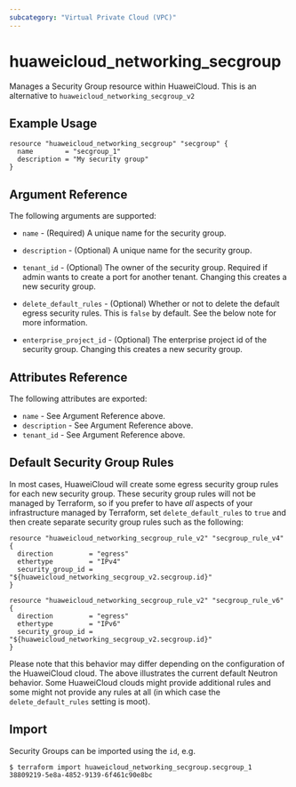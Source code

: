 ```yaml
---
subcategory: "Virtual Private Cloud (VPC)"
---
```


# huaweicloud\_networking\_secgroup

Manages a Security Group resource within HuaweiCloud.
This is an alternative to `huaweicloud_networking_secgroup_v2`

## Example Usage

```hcl
resource "huaweicloud_networking_secgroup" "secgroup" {
  name        = "secgroup_1"
  description = "My security group"
}
```

## Argument Reference

The following arguments are supported:

* `name` - (Required) A unique name for the security group.

* `description` - (Optional) A unique name for the security group.

* `tenant_id` - (Optional) The owner of the security group. Required if admin
    wants to create a port for another tenant. Changing this creates a new
    security group.

* `delete_default_rules` - (Optional) Whether or not to delete the default
    egress security rules. This is `false` by default. See the below note
    for more information.

* `enterprise_project_id` - (Optional) The enterprise project id of the security group. Changing this creates a new security group.

## Attributes Reference

The following attributes are exported:

* `name` - See Argument Reference above.
* `description` - See Argument Reference above.
* `tenant_id` - See Argument Reference above.

## Default Security Group Rules

In most cases, HuaweiCloud will create some egress security group rules for each
new security group. These security group rules will not be managed by
Terraform, so if you prefer to have *all* aspects of your infrastructure
managed by Terraform, set `delete_default_rules` to `true` and then create
separate security group rules such as the following:

```hcl
resource "huaweicloud_networking_secgroup_rule_v2" "secgroup_rule_v4" {
  direction         = "egress"
  ethertype         = "IPv4"
  security_group_id = "${huaweicloud_networking_secgroup_v2.secgroup.id}"
}

resource "huaweicloud_networking_secgroup_rule_v2" "secgroup_rule_v6" {
  direction         = "egress"
  ethertype         = "IPv6"
  security_group_id = "${huaweicloud_networking_secgroup_v2.secgroup.id}"
}
```

Please note that this behavior may differ depending on the configuration of
the HuaweiCloud cloud. The above illustrates the current default Neutron
behavior. Some HuaweiCloud clouds might provide additional rules and some might
not provide any rules at all (in which case the `delete_default_rules` setting
is moot).

## Import

Security Groups can be imported using the `id`, e.g.

```
$ terraform import huaweicloud_networking_secgroup.secgroup_1 38809219-5e8a-4852-9139-6f461c90e8bc
```
